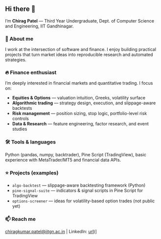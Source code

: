 ## Hi there 👋

<!--
**chira603/chira603** is a ✨ _special_ ✨ repository because its `README.md` (this file) appears on your GitHub profile.
-->

I’m **Chirag Patel** — Third Year Undergraduate, Dept. of Computer Science and Engineering, IIT Gandhinagar.

### 🔭 About me
I work at the intersection of software and finance. I enjoy building practical projects that turn market ideas into reproducible research and automated strategies.

### 🔥 Finance enthusiast
I’m deeply interested in financial markets and quantitative trading. I focus on:
- **Equities & Options** — valuation intuition, Greeks, volatility surface
- **Algorithmic trading** — strategy design, execution, and slippage-aware backtests
- **Risk management** — position sizing, stop logic, portfolio-level risk controls
- **Data & Research** — feature engineering, factor research, and event studies

### 🛠 Tools & languages
Python (pandas, numpy, backtrader), Pine Script (TradingView), basic experience with MetaTrader/MT5 and financial data APIs.

### ⭐ Projects (examples)
- `algo-backtest` — slippage-aware backtesting framework (Python)
- `pine-signal-suite` — indicators & signal scripts in Pine Script for TradingView
- `options-screener` — ideas for volatility-based option trades (not public yet)

### 📫 Reach me
chiragkumar.patel@iitgn.ac.in | LinkedIn: [url](https://www.linkedin.com/in/chirag-patel-9797b7251/))]
